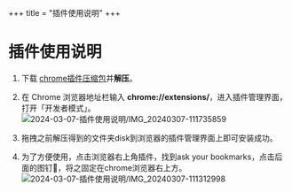 +++
title = "插件使用说明"
+++

# 插件使用说明

1. 下载 [chrome插件压缩包](https://www.bookmarkbot.fun/bookmarks.zip)并**解压**。


2. 在 Chrome 浏览器地址栏输入 **chrome://extensions/**，进入插件管理界面，打开「开发者模式」。
   ![2024-03-07-插件使用说明/IMG_20240307-111735859](/assets_IMG/2024-03-07-%E6%8F%92%E4%BB%B6%E4%BD%BF%E7%94%A8%E8%AF%B4%E6%98%8E/IMG_20240307-111735856.png)  
    
3. 拖拽之前解压得到的文件夹disk到浏览器的插件管理界面上即可安装成功。
4. 为了方便使用，点击浏览器右上角插件，找到ask your bookmarks，点击后面的图钉📌，将之固定在chrome浏览器右上方。
![2024-03-07-插件使用说明/IMG_20240307-111312998](/assets_IMG/2024-03-07-%E6%8F%92%E4%BB%B6%E4%BD%BF%E7%94%A8%E8%AF%B4%E6%98%8E/IMG_20240307-111312994.png)  
